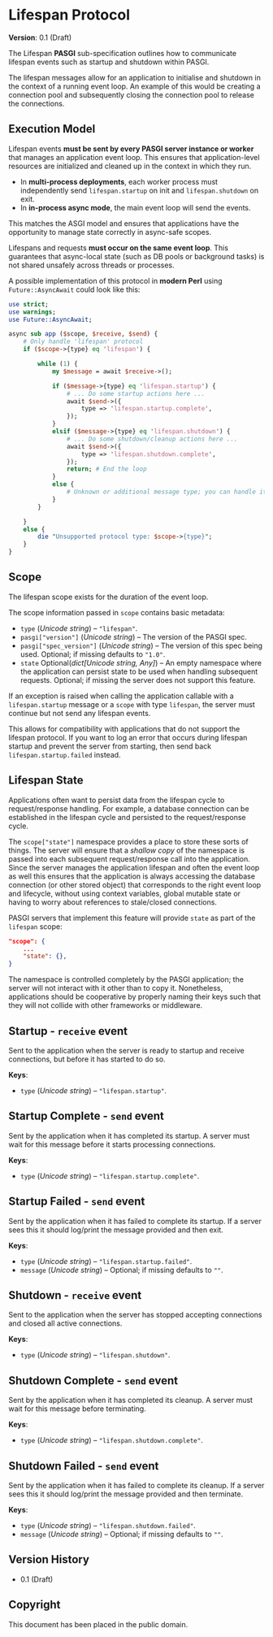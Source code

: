 # Lifespan Protocol

**Version**: 0.1 (Draft)

The Lifespan **PASGI** sub-specification outlines how to communicate
lifespan events such as startup and shutdown within PASGI.

The lifespan messages allow for an application to initialise and
shutdown in the context of a running event loop. An example of this
would be creating a connection pool and subsequently closing the
connection pool to release the connections.

## Execution Model

Lifespan events **must be sent by every PASGI server instance or worker**
that manages an application event loop. This ensures that application-level
resources are initialized and cleaned up in the context in which they run.

- In **multi-process deployments**, each worker process must independently
  send `lifespan.startup` on init and `lifespan.shutdown` on exit.
- In **in-process async mode**, the main event loop will send the events.

This matches the ASGI model and ensures that applications have the opportunity
to manage state correctly in async-safe scopes.

Lifespans and requests **must occur on the same event loop**. This guarantees
that async-local state (such as DB pools or background tasks) is not shared
unsafely across threads or processes.

A possible implementation of this protocol in **modern Perl** using `Future::AsyncAwait`
could look like this:

```perl
use strict;
use warnings;
use Future::AsyncAwait;

async sub app ($scope, $receive, $send) {
    # Only handle 'lifespan' protocol
    if ($scope->{type} eq 'lifespan') {

        while (1) {
            my $message = await $receive->();

            if ($message->{type} eq 'lifespan.startup') {
                # ... Do some startup actions here ...
                await $send->({
                    type => 'lifespan.startup.complete',
                });
            }
            elsif ($message->{type} eq 'lifespan.shutdown') {
                # ... Do some shutdown/cleanup actions here ...
                await $send->({
                    type => 'lifespan.shutdown.complete',
                });
                return; # End the loop
            }
            else {
                # Unknown or additional message type; you can handle it or ignore it
            }
        }

    }
    else {
        die "Unsupported protocol type: $scope->{type}";
    }
}
```

## Scope

The lifespan scope exists for the duration of the event loop.

The scope information passed in `scope` contains basic metadata:

- `type` (*Unicode string*) – `"lifespan"`.
- `pasgi["version"]` (*Unicode string*) – The version of the PASGI spec.
- `pasgi["spec_version"]` (*Unicode string*) – The version of this spec being
  used. Optional; if missing defaults to `"1.0"`.
- `state` Optional(*dict[Unicode string, Any]*) – An empty namespace where
  the application can persist state to be used when handling subsequent requests.
  Optional; if missing the server does not support this feature.

If an exception is raised when calling the application callable with a
`lifespan.startup` message or a `scope` with type `lifespan`,
the server must continue but not send any lifespan events.

This allows for compatibility with applications that do not support the
lifespan protocol. If you want to log an error that occurs during lifespan
startup and prevent the server from starting, then send back
`lifespan.startup.failed` instead.

## Lifespan State

Applications often want to persist data from the lifespan cycle to request/response handling.
For example, a database connection can be established in the lifespan cycle and persisted to
the request/response cycle.

The `scope["state"]` namespace provides a place to store these sorts of things.
The server will ensure that a *shallow copy* of the namespace is passed into each subsequent
request/response call into the application.
Since the server manages the application lifespan and often the event loop as well this
ensures that the application is always accessing the database connection (or other stored object)
that corresponds to the right event loop and lifecycle, without using context variables,
global mutable state or having to worry about references to stale/closed connections.

PASGI servers that implement this feature will provide
`state` as part of the `lifespan` scope:

```json
"scope": {
    ...
    "state": {},
}
```

The namespace is controlled completely by the PASGI application; the server will not
interact with it other than to copy it.
Nonetheless, applications should be cooperative by properly naming their keys such that they
will not collide with other frameworks or middleware.

## Startup - `receive` event

Sent to the application when the server is ready to startup and receive connections,
but before it has started to do so.

**Keys**:

- `type` (*Unicode string*) – `"lifespan.startup"`.

## Startup Complete - `send` event

Sent by the application when it has completed its startup. A server
must wait for this message before it starts processing connections.

**Keys**:

- `type` (*Unicode string*) – `"lifespan.startup.complete"`.

## Startup Failed - `send` event

Sent by the application when it has failed to complete its startup. If a server
sees this it should log/print the message provided and then exit.

**Keys**:

- `type` (*Unicode string*) – `"lifespan.startup.failed"`.
- `message` (*Unicode string*) – Optional; if missing defaults to `""`.

## Shutdown - `receive` event

Sent to the application when the server has stopped accepting connections and closed
all active connections.

**Keys**:

- `type` (*Unicode string*) –  `"lifespan.shutdown"`.

## Shutdown Complete - `send` event

Sent by the application when it has completed its cleanup. A server
must wait for this message before terminating.

**Keys**:

- `type` (*Unicode string*) – `"lifespan.shutdown.complete"`.

## Shutdown Failed - `send` event

Sent by the application when it has failed to complete its cleanup. If a server
sees this it should log/print the message provided and then terminate.

**Keys**:

- `type` (*Unicode string*) – `"lifespan.shutdown.failed"`.
- `message` (*Unicode string*) – Optional; if missing defaults to `""`.

## Version History

- 0.1 (Draft)

## Copyright

This document has been placed in the public domain.


